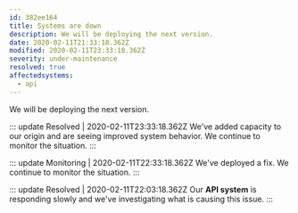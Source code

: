 ```yaml
---
id: 382ee164
title: Systems are down
description: We will be deploying the next version.
date: 2020-02-11T21:33:18.362Z
modified: 2020-02-11T23:33:18.362Z
severity: under-maintenance
resolved: true
affectedsystems:
  - api
---
```


We will be deploying the next version.


::: update Resolved | 2020-02-11T23:33:18.362Z
We've added capacity to our origin and are seeing improved system behavior. We continue to monitor the situation.
:::

::: update Monitoring | 2020-02-11T22:33:18.362Z
We've deployed a fix. We continue to monitor the situation.
:::

::: update Resolved | 2020-02-11T22:03:18.362Z
Our **API system** is responding slowly and we've investigating what is causing this issue.
:::

